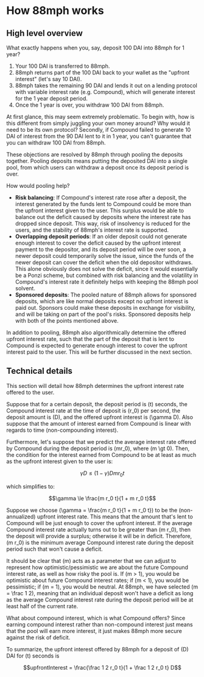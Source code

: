 # How 88mph works

## High level overview

What exactly happens when you, say, deposit 100 DAI into 88mph for 1 year?

1. Your 100 DAI is transferred to 88mph.
2. 88mph returns part of the 100 DAI back to your wallet as the "upfront interest" (let's say 10 DAI).
3. 88mph takes the remaining 90 DAI and lends it out on a lending protocol with variable interest rate (e.g. Compound), which will generate interest for the 1 year deposit period.
4. Once the 1 year is over, you withdraw 100 DAI from 88mph.

At first glance, this may seem extremely problematic. To begin with, how is this different from simply juggling your own money around? Why would it need to be its own protocol? Secondly, if Compound failed to generate 10 DAI of interest from the 90 DAI lent to it in 1 year, you can't guarantee that you can withdraw 100 DAI from 88mph.

These objections are resolved by 88mph through pooling the deposits together. Pooling deposits means putting the deposited DAI into a single pool, from which users can withdraw a deposit once its deposit period is over.

How would pooling help?

- **Risk balancing**: If Compound's interest rate rose after a deposit, the interest generated by the funds lent to Compound could be more than the upfront interest given to the user. This surplus would be able to balance out the deficit caused by deposits where the interest rate has dropped since deposit. This way, risk of insolvency is reduced for the users, and the stability of 88mph's interest rate is supported.
- **Overlapping deposit periods**: If an older deposit could not generate enough interest to cover the deficit caused by the upfront interest payment to the depositor, and its deposit period will be over soon, a newer deposit could temporarily solve the issue, since the funds of the newer deposit can cover the deficit when the old depositor withdraws. This alone obviously does not solve the deficit, since it would essentially be a Ponzi scheme, but combined with risk balancing and the volatility in Compound's interest rate it definitely helps with keeping the 88mph pool solvent.
- **Sponsored deposits**: The pooled nature of 88mph allows for sponsored deposits, which are like normal deposits except no upfront interest is paid out. Sponsors could make these deposits in exchange for visibility, and will be taking on part of the pool's risks. Sponsored deposits help with both of the points mentioned above.

In addition to pooling, 88mph also algorithmically determine the offered upfront interest rate, such that the part of the deposit that is lent to Compound is expected to generate enough interest to cover the upfront interest paid to the user. This will be further discussed in the next section.

## Technical details

This section will detail how 88mph determines the upfront interest rate offered to the user.

Suppose that for a certain deposit, the deposit period is \(t\) seconds, the Compound interest rate at the time of deposit is \(r_0\) per second, the deposit amount is \(D\), and the offered upfront interest is \(\gamma D\). Also suppose that the amount of interest earned from Compound is linear with regards to time (non-compounding interest).

Furthermore, let's suppose that we predict the average interest rate offered by Compound during the deposit period is \(mr_0\), where \(m \gt 0\). Then, the condition for the interest earned from Compound to be at least as much as the upfront interest given to the user is:

$$\gamma D \le (1 - \gamma) D m r_0 t$$

which simplifies to:

$$\gamma \le \frac{m r_0 t}{1 + m r_0 t}$$

Suppose we choose \(\gamma = \frac{m r_0 t}{1 + m r_0 t}\) to be the (non-annualized) upfront interest rate. This means that the amount that's lent to Compound will be just enough to cover the upfront interest. If the average Compound interest rate actually turns out to be greater than \(m r_0\), then the deposit will provide a surplus; otherwise it will be in deficit. Therefore, \(m r_0\) is the minimum average Compound interest rate during the deposit period such that won't cause a deficit.

It should be clear that \(m\) acts as a parameter that we can adjust to represent how optimistic/pessimistic we are about the future Compound interest rate, as well as how risky the pool is. If \(m > 1\), you would be optimistic about future Compound interest rates; if \(m < 1\), you would be pessimistic; if \(m = 1\), you would be neutral. At 88mph, we have selected \(m = \frac 1 2\), meaning that an individual deposit won't have a deficit as long as the average Compound interest rate during the deposit period will be at least half of the current rate.

What about compound interest, which is what Compound offers? Since earning compound interest rather than non-compound interest just means that the pool will earn more interest, it just makes 88mph more secure against the risk of deficit.

To summarize, the upfront interest offered by 88mph for a deposit of \(D\) DAI for \(t\) seconds is

$$upfrontInterest = \frac{\frac 1 2 r_0 t}{1 + \frac 1 2 r_0 t} D$$
